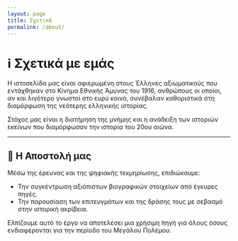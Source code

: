 ```yaml
---
layout: page
title: Σχετικά
permalink: /about/
---
```


# ℹ️ Σχετικά με εμάς

Η ιστοσελίδα μας είναι αφιερωμένη στους Έλληνες αξιωματικούς που εντάχθηκαν στο Κίνημα Εθνικής Άμυνας του 1916, ανθρώπους οι οποίοι, αν και λιγότερο γνωστοί στο ευρύ κοινό, συνέβαλαν καθοριστικά στη διαμόρφωση της νεότερης ελληνικής ιστορίας.

Στόχος μας είναι η διατήρηση της μνήμης και η ανάδειξη των ιστοριών εκείνων που διαμόρφωσαν την ιστορία του 20ου αιώνα.

---

## 📖 Η Αποστολή μας

Μέσω της έρευνας και της ψηφιακής τεκμηρίωσης, επιδιώκουμε:
* Την συγκέντρωση αξιόπιστων βιογραφικών στοιχείων από έγκυρες πηγές.
* Την παρουσίαση των επιτευγμάτων και της δράσης τους με σεβασμό στην ιστορική ακρίβεια.

Ελπίζουμε αυτό το έργο να αποτελέσει μια χρήσιμη πηγή για όλους όσους ενδιαφέρονται για την περίοδο του Μεγάλου Πολέμου.
